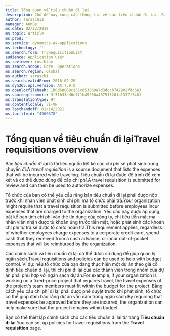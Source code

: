 ```yaml
---
title: Tổng quan về tiêu chuẩn đi lại
description: Chủ đề này cung cấp thông tin về các tiêu chuẩn đi lại. Bản tiêu chuẩn đi lại làm căn cứ tài liệu cho chi phí đi lại theo kế hoạch.
author: saraschi2
manager: AnnBe
ms.date: 02/23/2018
ms.topic: article
ms.prod: ''
ms.service: dynamics-ax-applications
ms.technology: ''
ms.search.form: TrvRequisitionList
audience: Application User
ms.reviewer: roschlom
ms.search.scope: Core, Operations
ms.search.region: Global
ms.author: saraschi
ms.search.validFrom: 2016-02-28
ms.dyn365.ops.version: AX 7.0.0
ms.openlocfilehash: 1b8d68068c151c8530b9a7d3dccb742902fdc6a3
ms.sourcegitcommit: 9f31b33ed6e7f1b49200a407913201a1337f3401
ms.translationtype: HT
ms.contentlocale: vi-VN
ms.lasthandoff: 01/14/2021
ms.locfileid: "4960678"
---
```

# <a name="travel-requisitions-overview"></a><span data-ttu-id="37fa2-104">Tổng quan về tiêu chuẩn đi lại</span><span class="sxs-lookup"><span data-stu-id="37fa2-104">Travel requisitions overview</span></span>

<span data-ttu-id="37fa2-105">Bản *tiêu chuẩn đi lại* là tài liệu nguồn liệt kê các chi phí sẽ phát sinh trong chuyến đi.</span><span class="sxs-lookup"><span data-stu-id="37fa2-105">A *travel requisition* is a source document that lists the expenses that will be incurred while traveling.</span></span> <span data-ttu-id="37fa2-106">Tiêu chuẩn đi lại được đệ trình để xem xét và có thể được dùng để cấp chi phí.</span><span class="sxs-lookup"><span data-stu-id="37fa2-106">A travel requisition is submitted for review and can then be used to authorize expenses.</span></span>

<span data-ttu-id="37fa2-107">Tổ chức của bạn có thể yêu cầu rằng bản tiêu chuẩn đi lại phải được nộp trước khi nhân viên phát sinh chi phí mà tổ chức phải trả.</span><span class="sxs-lookup"><span data-stu-id="37fa2-107">Your organization might require that a travel requisition is submitted before employees incur expenses that are charged to the organization.</span></span> <span data-ttu-id="37fa2-108">Yêu cầu này được áp dụng, bất kể bạn tính chi phí vào thẻ tín dụng của công ty, chi tiêu tiền mặt mà nhân viên nhận được từ khoản ứng trước tiền mặt, hoặc phát sinh các khoản chi phí tự trả sẽ được tổ chức hoàn trả.</span><span class="sxs-lookup"><span data-stu-id="37fa2-108">This requirement applies, regardless of whether employees charge expenses to a corporate credit card, spend cash that they received from a cash advance, or incur out-of-pocket expenses that will be reimbursed by the organization.</span></span>

<span data-ttu-id="37fa2-109">Các chính sách và tiêu chuẩn đi lại có thể được sử dụng để giúp quản lý ngân sách.</span><span class="sxs-lookup"><span data-stu-id="37fa2-109">Travel requisitions and policies can be used to help with budget control.</span></span> <span data-ttu-id="37fa2-110">Ví dụ: nếu tổ chức của bạn đang thực hiện một dự án theo giá cố định tiêu chuẩn đi lại, thì chi phí đi lại của các thành viên trong nhóm của dự án phải phù hợp với ngân sách dự án.</span><span class="sxs-lookup"><span data-stu-id="37fa2-110">For example, if your organization is working on a fixed-price project that requires travel, the travel expenses of the project's team members must fit within the budget for the project.</span></span> <span data-ttu-id="37fa2-111">Bằng cách yêu cầu chi phí đi lại phải được phê duyệt trước khi phát sinh, tổ chức có thể giúp đảm bảo rằng dự án vẫn nằm trong ngân sách.</span><span class="sxs-lookup"><span data-stu-id="37fa2-111">By requiring that travel expenses be approved before they are incurred, the organization can help make sure that the project remains within budget.</span></span>

<span data-ttu-id="37fa2-112">Bạn có thể thiết lập chính sách cho các tiêu chuẩn đi lại từ trang **Tiêu chuẩn đi lại**.</span><span class="sxs-lookup"><span data-stu-id="37fa2-112">You can set up policies for travel requisitions from the **Travel requisition** page.</span></span>
